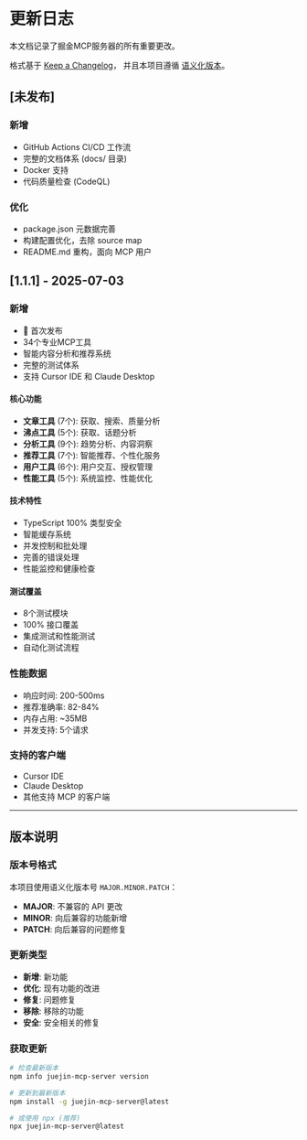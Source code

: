 # 更新日志

本文档记录了掘金MCP服务器的所有重要更改。

格式基于 [Keep a Changelog](https://keepachangelog.com/zh-CN/1.1.1/)，
并且本项目遵循 [语义化版本](https://semver.org/lang/zh-CN/)。

## [未发布]

### 新增

- GitHub Actions CI/CD 工作流
- 完整的文档体系 (docs/ 目录)
- Docker 支持
- 代码质量检查 (CodeQL)

### 优化

- package.json 元数据完善
- 构建配置优化，去除 source map
- README.md 重构，面向 MCP 用户

## [1.1.1] - 2025-07-03

### 新增

- 🎉 首次发布
- 34个专业MCP工具
- 智能内容分析和推荐系统
- 完整的测试体系
- 支持 Cursor IDE 和 Claude Desktop

#### 核心功能

- **文章工具** (7个): 获取、搜索、质量分析
- **沸点工具** (5个): 获取、话题分析
- **分析工具** (9个): 趋势分析、内容洞察
- **推荐工具** (7个): 智能推荐、个性化服务
- **用户工具** (6个): 用户交互、授权管理
- **性能工具** (5个): 系统监控、性能优化

#### 技术特性

- TypeScript 100% 类型安全
- 智能缓存系统
- 并发控制和批处理
- 完善的错误处理
- 性能监控和健康检查

#### 测试覆盖

- 8个测试模块
- 100% 接口覆盖
- 集成测试和性能测试
- 自动化测试流程

### 性能数据

- 响应时间: 200-500ms
- 推荐准确率: 82-84%
- 内存占用: ~35MB
- 并发支持: 5个请求

### 支持的客户端

- Cursor IDE
- Claude Desktop
- 其他支持 MCP 的客户端

---

## 版本说明

### 版本号格式

本项目使用语义化版本号 `MAJOR.MINOR.PATCH`：

- **MAJOR**: 不兼容的 API 更改
- **MINOR**: 向后兼容的功能新增
- **PATCH**: 向后兼容的问题修复

### 更新类型

- **新增**: 新功能
- **优化**: 现有功能的改进
- **修复**: 问题修复
- **移除**: 移除的功能
- **安全**: 安全相关的修复

### 获取更新

```bash
# 检查最新版本
npm info juejin-mcp-server version

# 更新到最新版本
npm install -g juejin-mcp-server@latest

# 或使用 npx (推荐)
npx juejin-mcp-server@latest
```
